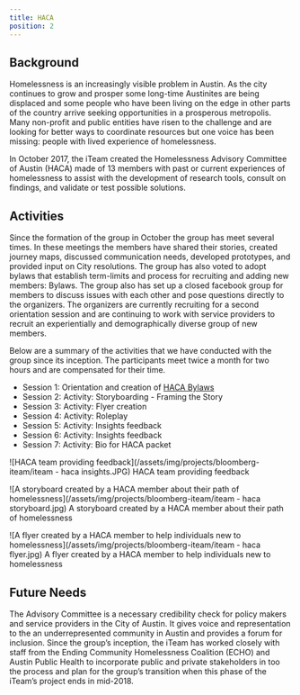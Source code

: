 ```yaml
---
title: HACA
position: 2
---
```


## Background

Homelessness is an increasingly visible problem in Austin. As the city continues to grow and prosper some long-time Austinites are being displaced and some people who have been living on the edge in other parts of the country arrive seeking opportunities in a prosperous metropolis. Many non-profit and public entities have risen to the challenge and are looking for better ways to coordinate resources but one voice has been missing: people with lived experience of homelessness.  

In October 2017, the iTeam created the Homelessness Advisory Committee of Austin (HACA) made of 13 members with past or current experiences of homelessness to assist with the development of research tools, consult on findings, and validate or test possible solutions.

## Activities
Since the formation of the group in October the group has meet several times. In these meetings the members have shared their stories, created journey maps, discussed communication needs, developed prototypes, and provided input on City resolutions. The group has also voted to adopt bylaws that establish term-limits and process for recruiting and adding new members: Bylaws. The group also has set up a closed facebook group for members to discuss issues with each other and pose questions directly to the organizers. The organizers are currently recruiting for a second orientation session and are continuing to work with service providers to recruit an experientially and demographically diverse group of new members. 

Below are a summary of the activities that we have conducted with the group since its inception. The participants meet twice a month for two hours and are compensated for their time.

* Session 1: Orientation and creation of [HACA Bylaws](https://docs.google.com/document/d/1h2Pw6D81-TwHv8OKyTIe-9STSLf392fKjjeydpA4Rwc/edit?usp=sharing)
* Session 2:  Activity: Storyboarding - Framing the Story
* Session 3: Activity: Flyer creation
* Session 4: Activity: Roleplay
* Session 5: Activity: Insights feedback
* Session 6: Activity: Insights feedback
* Session 7: Activity: Bio for HACA packet

![HACA team providing feedback](/assets/img/projects/bloomberg-iteam/iteam - haca insights.JPG)
HACA team providing feedback

![A storyboard created by a HACA member about their path of homelessness](/assets/img/projects/bloomberg-iteam/iteam - haca storyboard.jpg)
A storyboard created by a HACA member about their path of homelessness

![A flyer created by a HACA member to help individuals new to homelessness](/assets/img/projects/bloomberg-iteam/iteam - haca flyer.jpg)
A flyer created by a HACA member to help individuals new to homelessness

## Future Needs

The Advisory Committee is a necessary credibility check for policy makers and service providers in the City of Austin. It gives voice and representation to the an underrepresented community in Austin and provides a forum for inclusion. Since the group’s inception, the iTeam has worked closely with staff from the Ending Community Homelessness Coalition (ECHO) and Austin Public Health to incorporate public and private stakeholders in too the process and plan for the group’s transition when this phase of the iTeam’s project ends in mid-2018. 


